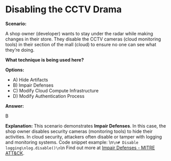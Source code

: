 # Disabling the CCTV Drama

**Scenario:**

A shop owner (developer) wants to stay under the radar while making changes in their store. They disable the CCTV cameras (cloud monitoring tools) in their section of the mall (cloud) to ensure no one can see what they’re doing.

**What technique is being used here?**

**Options:**

- A) Hide Artifacts
- B) Impair Defenses
- C) Modify Cloud Compute Infrastructure
- D) Modify Authentication Process

**Answer:**

B

**Explanation:**
This scenario demonstrates **Impair Defenses**. In this case, the shop owner disables security cameras (monitoring tools) to hide their activities. In cloud security, attackers often disable or tamper with logging and monitoring systems. Code snippet example: \n```\n# Disable logging\nlog.disable()\n```\n Find out more at [Impair Defenses - MITRE ATT&CK](https://attack.mitre.org/techniques/T1562/).
